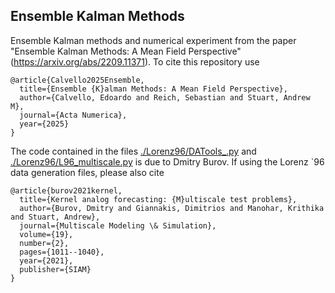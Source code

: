 ## Ensemble Kalman Methods

Ensemble Kalman methods and numerical experiment from the paper "Ensemble Kalman Methods: A Mean Field Perspective" (https://arxiv.org/abs/2209.11371). To cite this repository use

```
@article{Calvello2025Ensemble,
  title={Ensemble {K}alman Methods: A Mean Field Perspective},
  author={Calvello, Edoardo and Reich, Sebastian and Stuart, Andrew M},
  journal={Acta Numerica},
  year={2025}
}
```

The code contained in the files [./Lorenz96/DATools_.py](./Lorenz96/DATools_.py) and [./Lorenz96/L96_multiscale.py](./Lorenz96/L96_multiscale.py) is due to Dmitry Burov. If using the Lorenz `96 data generation files, please also cite 

```
@article{burov2021kernel,
  title={Kernel analog forecasting: {M}ultiscale test problems},
  author={Burov, Dmitry and Giannakis, Dimitrios and Manohar, Krithika and Stuart, Andrew},
  journal={Multiscale Modeling \& Simulation},
  volume={19},
  number={2},
  pages={1011--1040},
  year={2021},
  publisher={SIAM}
} 
```
